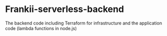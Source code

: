 # Frankii-serverless-backend
The backend code including Terraform for infrastructure and the application code (lambda functions in node.js)
